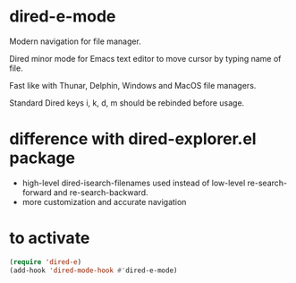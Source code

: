 # dired-e-mode
Modern navigation for file manager.

Dired minor mode for Emacs text editor to move cursor by typing name of file.

Fast like with Thunar, Delphin, Windows and MacOS file managers.

Standard Dired keys i, k, d, m should be rebinded before usage.

# difference with dired-explorer.el package
- high-level dired-isearch-filenames used instead of low-level re-search-forward and re-search-backward.
- more customization and accurate navigation


# to activate
```lisp
(require 'dired-e)
(add-hook 'dired-mode-hook #'dired-e-mode)
```
